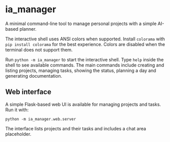 # ia_manager

A minimal command-line tool to manage personal projects with a simple AI-based planner.

The interactive shell uses ANSI colors when supported. Install `colorama` with
`pip install colorama` for the best experience. Colors are disabled when the
terminal does not support them.

Run `python -m ia_manager` to start the interactive shell. Type `help` inside
the shell to see available commands. The main commands include creating and
listing projects, managing tasks, showing the status, planning a day and
generating documentation.

## Web interface

A simple Flask-based web UI is available for managing projects and tasks.
Run it with:

```
python -m ia_manager.web.server
```

The interface lists projects and their tasks and includes a chat area placeholder.
